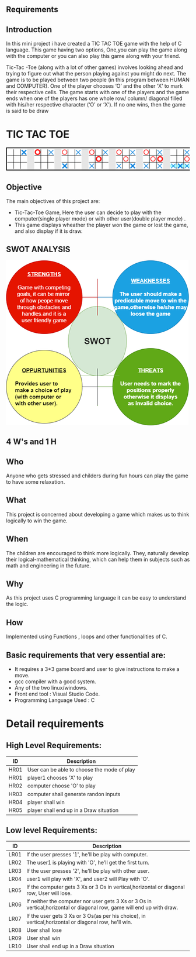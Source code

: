 ﻿## **Requirements**

## Introduction
In this mini project i have created a TIC TAC TOE game with the help of C language. This game having two options, One,you can play the game along with the computer or you can also play this game along with your friend. 


Tic-Tac -Toe (along with a lot of other games) involves looking ahead and trying to figure out what the person playing against you might do next.
The game is to be played between two people (in this program between HUMAN and COMPUTER).
One of the player chooses ‘O’ and the other ‘X’ to mark their respective cells.
The game starts with one of the players and the game ends when one of the players has one whole row/ column/ diagonal filled with his/her respective character (‘O’ or ‘X’).
If no one wins, then the game is said to be draw


# TIC TAC TOE 
![tic_tac_toe](https://github.com/ArchanaMeesala/Stepin_tic_tac_toe/blob/main/6_ImagesAndVideos/Input_and_output_images/tic_tac_toe_image.png)

## Objective
The main objectives of this project are: 
* Tic-Tac-Toe Game, Here the user can decide to play with the computer(single player mode) or with other user(double player mode) .
* This game displays wheather the player won the game or lost the game, and also display if it is draw.

## SWOT ANALYSIS
![swort](https://github.com/ArchanaMeesala/Stepin_tic_tac_toe/blob/main/6_ImagesAndVideos/Input_and_output_images/SWORT.png)


## **4 W's and 1 H**

## Who

Anyone who gets stressed and childers during fun hours  can play the game to have some relaxation.

## What

This project is concerned about developing a game which makes us to think logically to win the game.

## When

The children are encouraged to think more logically. They,  naturally develop their logical-mathematical thinking, which can help them in subjects such as math and engineering in the future.

## Why

As this project uses C programming language  it can be easy to understand the logic.

## How

Implemented using Functions , loops and other functionalities of C.

## Basic requirements that very essential are:

* It requires a 3*3 game board and user to give instructions to make a move.
* gcc compiler with a good system.
* Any of the two linux/windows.
* Front end tool : Visual Studio Code.
* Programming Language Used : C 

# Detail requirements
## High Level Requirements: 
| ID | Description | 
| ----- | ----- |
| HR01 | User can be able to choose the mode of play |
| HR01 | player1 chooses 'X' to play |
| HR02 | computer choose 'O' to play |
| HR03 | computer shall generate randon inputs |
| HR04 | player shall win|
| HR05 | player shall end up in a Draw situation|

##  Low level Requirements:
 
| ID | Description | 
| ------ | --------- | 
| LR01 | If the user presses '1', he'll be play with computer. |
| LR02 | The user1 is playing with 'O', he'll get the first turn. | 
| LR03 | If the user presses '2', he'll be play with other user. | 
| LR04 | user1 will play with 'X', and user2 will Play with 'O'. | 
| LR05 | If the computer gets 3 Xs or 3 Os in vertical,horizontal or diagonal row, User will lose. | 
| LR06 | If neither the computer nor user gets 3 Xs or 3 Os in vertical,horizontal or diagonal row, game will end up with draw. | 
| LR07 | If the user gets 3 Xs or 3 Os(as per his choice), in vertical,horizontal or diagonal row, he'll win. | 
| LR08 | User shall lose|
| LR09 | User shall win|
| LR10 | User shall end up in a Draw situation|


